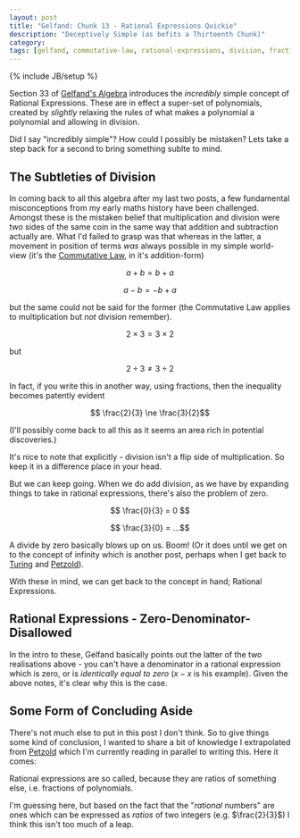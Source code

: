 ```yaml
---
layout: post
title: "Gelfand: Chunk 13 - Rational Expressions Quickie"
description: "Deceptively Simple (as befits a Thirteenth Chunk)"
category: 
tags: [gelfand, commutative-law, rational-expressions, division, fractions, polynomials]
---
```

{% include JB/setup %}

Section 33 of [Gelfand's Algebra](https://www.amazon.co.uk/Algebra-I-M-Gelfand/dp/0817636773) introduces the _incredibly_ simple concept of Rational Expressions.  These are in effect a super-set of polynomials, created by _slightly_ relaxing the rules of what makes a polynomial a polynomial and allowing in division.

Did I say "incredibly simple"? How could I possibly be mistaken? Lets take a step back for a second to bring something sublte to mind.

## The Subtleties of Division
In coming back to all this algebra after my last two posts, a few fundamental misconceptions from my early maths history have been challenged.  Amongst these is the mistaken belief that multiplication and division were two sides of the same coin in the same way that addition and subtraction actually are.  What I'd failed to grasp was that whereas in the latter, a movement in position of terms _was_ always possible in my simple world-view (it's the [Commutative Law](https://andrewharmellaw.github.io/2016/11/23/gelfands-algebra-chunk-2-commutative-associative-and-distributive-laws), in it's addition-form) 

$$ a + b = b + a $$

$$ a - b = -b + a $$

but the same could not be said for the former (the Commutative Law applies to multiplication but _not_ division remember).

$$ 2 \times 3 = 3 \times 2 $$

but

$$ 2 \div 3 \ne 3 \div 2$$

In fact, if you write this in another way, using fractions, then the inequality becomes patently evident

$$ \frac{2}{3} \ne \frac{3}{2}$$

(I'll possibly come back to all this as it seems an area rich in potential discoveries.)

It's nice to note that explicitly - division isn't a flip side of multiplication.  So keep it in a difference place in your head.

But we can keep going.  When we do add division, as we have by expanding things to take in rational expressions, there's also the problem of zero.

$$ \frac{0}{3} = 0 $$

$$ \frac{3}{0} = ...$$

A divide by zero basically blows up on us. Boom! (Or it does until we get on to the concept of infinity which is another post, perhaps when I get back to [Turing](http://www.turingarchive.org/browse.php/b/12) and [Petzold](https://www.amazon.co.uk/Annotated-Turing-Through-Historic-Computability/dp/0470229055)).

With these in mind, we can get back to the concept in hand; Rational Expressions.

## Rational Expressions - Zero-Denominator-Disallowed

In the intro to these, Gelfand basically points out the latter of the two realisations above - you can't have a denominator in a rational expression which is zero, or is _identically equal to zero_ ($x - x$ is his example).  Given the above notes, it's clear why this is the case.

## Some Form of Concluding Aside
There's not much else to put in this post I don't think.  So to give things some kind of conclusion, I wanted to share a bit of knowledge I extrapolated from [Petzold](https://www.amazon.co.uk/Annotated-Turing-Through-Historic-Computability/dp/0470229055) which I'm currently reading in parallel to writing this.  Here it comes:

Rational expressions are so called, because they are ratios of something else, i.e. fractions of polynomials.  

I'm guessing here, but based on the fact that the "_rational_ numbers" are ones which can be expressed as _ratios_ of two integers (e.g. $\frac{2}{3}$) I think this isn't too much of a leap.
